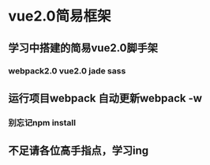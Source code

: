 # vue2.0简易框架

## 学习中搭建的简易vue2.0脚手架

### webpack2.0 vue2.0 jade sass

## 运行项目webpack 自动更新webpack -w

### 别忘记npm install

## 不足请各位高手指点，学习ing
